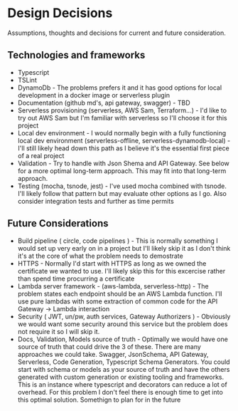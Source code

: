 # Design Decisions
Assumptions, thoughts and decisions for current and future consideration.

##  Technologies and frameworks
- Typescript
- TSLint
- DynamoDb - The problems prefers it and it has good options for local development in a docker image or serverless plugin
- Documentation (github md's, api gateway, swagger) - TBD
- Serverless provisioning (serverless, AWS Sam, Terraform...) - I'd like to try out AWS Sam but I'm familiar with serverless so I'll choose it for this project
- Local dev environment - I would normally begin with a fully functioning local dev environment (serverless-offline, serverless-dynamodb-local) - I'll still likely head down this path as I believe it's the essential first piece of a real project
- Validation - Try to handle with Json Shema and API Gateway.  See below for a more optimal long-term approach.  This may fit into that long-term approach.
- Testing (mocha, tsnode, jest) - I've used mocha combined with tsnode.  I'll likely follow that pattern but may evaluate other options as I go.  Also consider integration tests and further as time permits

## Future Considerations
- Build pipeline ( circle, code pipelines ) - This is normally something I would set up very early on in a project but I'll likely skip it as I don't think it's at the core of what the problem needs to demostrate
- HTTPS - Normally I'd start with HTTPS as long as we owned the certificate we wanted to use.  I'll likely skip this for this excercise rather than spend time procurring a certificate
- Lambda server framework - (aws-lambda, serverless-http) - The problem states each endpoint should be an AWS Lambda function.  I'll use pure lambdas with some extraction of common code for the API Gateway -> Lambda interaction
- Security ( JWT, un/pw, auth services, Gateway Authorizers ) - Obviously we would want some security around this service but the problem does not require it so I will skip it.
- Docs, Validation, Models source of truth - Optimally we would have one source of truth that could drive the 3 of these.  There are many approaches we could take.  Swagger, JsonSchema, API Gateway, Serverless, Code Generation, Typescript Schema Generators.  You could start with schema or models as your source of truth and have the others generated with custom generation or existing tooling and frameworks.  This is an instance where typescript and decorators can reduce a lot of overhead.  For this problem I don't feel there is enough time to get into this optimal solution.  Somethign to plan for in the future